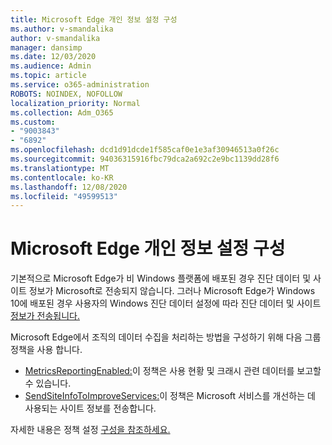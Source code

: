 ```yaml
---
title: Microsoft Edge 개인 정보 설정 구성
ms.author: v-smandalika
author: v-smandalika
manager: dansimp
ms.date: 12/03/2020
ms.audience: Admin
ms.topic: article
ms.service: o365-administration
ROBOTS: NOINDEX, NOFOLLOW
localization_priority: Normal
ms.collection: Adm_O365
ms.custom:
- "9003843"
- "6892"
ms.openlocfilehash: dcd1d91dcde1f585caf0e1e3af30946513a0f26c
ms.sourcegitcommit: 94036315916fbc79dca2a692c2e9bc1139dd28f6
ms.translationtype: MT
ms.contentlocale: ko-KR
ms.lasthandoff: 12/08/2020
ms.locfileid: "49599513"
---
```

# <a name="microsoft-edge-configure-privacy-settings"></a>Microsoft Edge 개인 정보 설정 구성

기본적으로 Microsoft Edge가 비 Windows 플랫폼에 배포된 경우 진단 데이터 및 사이트 정보가 Microsoft로 전송되지 않습니다. 그러나 Microsoft Edge가 Windows 10에 배포된 경우 사용자의 Windows 진단 데이터 설정에 따라 진단 데이터 및 사이트 [정보가 전송됩니다.](https://docs.microsoft.com/windows/privacy/configure-windows-diagnostic-data-in-your-organization)

Microsoft Edge에서 조직의 데이터 수집을 처리하는 방법을 구성하기 위해 다음 그룹 정책을 사용 합니다.
- [MetricsReportingEnabled:](https://docs.microsoft.com/DeployEdge/microsoft-edge-policies#metricsreportingenabled)이 정책은 사용 현황 및 크래시 관련 데이터를 보고할 수 있습니다.
- [SendSiteInfoToImproveServices:](https://docs.microsoft.com/DeployEdge/microsoft-edge-policies#sendsiteinfotoimproveservices)이 정책은 Microsoft 서비스를 개선하는 데 사용되는 사이트 정보를 전송합니다.

자세한 내용은 정책 설정 [구성을 참조하세요.](https://docs.microsoft.com/deployedge/microsoft-edge-enterprise-privacy-settings#configure-policy-settings)